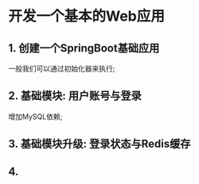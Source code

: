 # 开发一个基本的Web应用

## 1. 创建一个SpringBoot基础应用

一般我们可以通过初始化器来执行; 


## 2. 基础模块: 用户账号与登录

增加MySQL依赖;


## 3. 基础模块升级: 登录状态与Redis缓存


## 4. 

